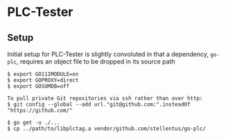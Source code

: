 # PLC-Tester

## Setup

Initial setup for PLC-Tester is slightly convoluted in that a dependency,
`go-plc`, requires an object file to be dropped in its source path

```
$ export GO111MODULE=on
$ export GOPROXY=direct
$ export GOSUMDB=off

To pull private Git repositories via ssh rather than over http:
$ git config --global --add url."git@github.com:".insteadOf "https://github.com/"
```

```
$ go get -u ./...
$ cp ../path/to/libplctag.a vendor/github.com/stellentus/go-plc/

